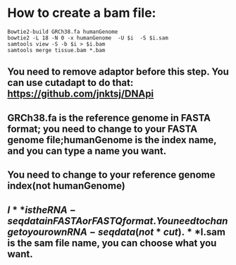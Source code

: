 # How to create a bam file:

```
Bowtie2-build GRCh38.fa humanGenome
bowtie2 -L 18 -N 0 -x humanGenome  -U $i  -S $i.sam
samtools view -S -b $i > $i.bam
samtools merge tissue.bam *.bam
```
##  You need to remove adaptor before this step. You can use **cutadapt** to do that: https://github.com/jnktsj/DNApi
## **GRCh38.fa** is the reference genome in FASTA format; you need to change to your FASTA genome file;**humanGenome** is the index name, and you can type a name you want.
## You need to change to your reference genome index(not **humanGenome**)
## **$I** is the RNA-seq data in FASTA or FASTQ format. You need to change to your own RNA-seq data (not *cut). **$I.sam** is the sam file name, you can choose what you want.

